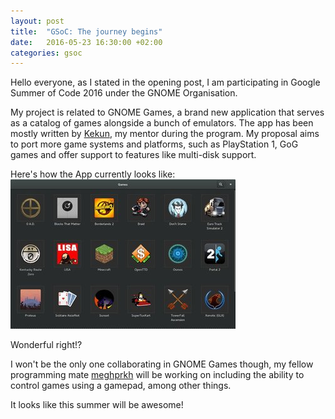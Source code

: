 ```yaml
---
layout: post
title:  "GSoC: The journey begins"
date:   2016-05-23 16:30:00 +02:00
categories: gsoc
---
```

Hello everyone,  as I stated in the opening post, I am participating in
Google Summer of Code 2016 under the GNOME Organisation.

My project is related to GNOME Games, a brand new application that serves
as a catalog of games alongside a bunch of emulators. The app has been
mostly written by [Kekun](https://github.com/Kekun), my mentor
during the program. My proposal aims to port more game systems and platforms,
such as PlayStation 1, GoG games and offer support to features like multi-disk support.

Here's how the App currently looks like:
![gnome-games sample](/img/posts/gnome-games-sample.jpg)

Wonderful right!?

I won't be the only one collaborating in GNOME Games though, my fellow
programming mate [meghprkh](https://meghprkh.github.io/blog/2016/05/23/GSoC-2016-Introduction/)
will be working on including the ability to control games using a gamepad,
among other things.

It looks like this summer will be awesome!
